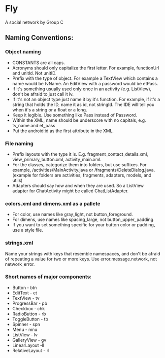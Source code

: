 # Fly
A social network by Group C


## Naming Conventions:

### Object naming
- CONSTANTS are all caps.
- Acronyms should only capitalize the first letter. For example, functionUrl and unitId. Not unitID.
- Prefix with the type of object. For example a TextView which contains a name would be tvName. An EditView with a password would be etPass.
- If it's something usually used only once in an activity (e.g. ListView), don't be afraid to just call it lv.
- If it's not an object type just name it by it's function. For example, if it's a string that holds the ID, name it as id, not stringId. The IDE will tell you when it's a string or a float or a long.
- Keep it legible. Use something like Pass instead of Password.
- Within the XML, name should be underscore with no capitals, e.g. tv_name and et_pass
- Put the android:id as the first attribute in the XML.

### File naming
- Prefix layouts with the type it is. E.g. fragment_contact_details.xml, view_primary_button.xml, activity_main.xml.
- For the classes, categorize them into folders, but use suffixes. For example, /activities/MainActivity.java or /fragments/DeleteDialog.java. (example for folders are activities, fragments, adapters, models, and utils)
- Adapters should say how and when they are used. So a ListView adapter for ChatActivity might be called ChatListAdapter.

### colors.xml and dimens.xml as a pallete
- For color, use names like gray_light, not button_foreground.
- For dimens, use names like spacing_large, not button_upper_padding.
- If you want to set something specific for your button color or padding, use a style file.

### strings.xml
Name your strings with keys that resemble namespaces, and don't be afraid of repeating a value for two or more keys.
Use error.message.network, not network_error.

### Short names of major components:
* Button - btn
* EditText - et
* TextView - tv
* ProgressBar - pb
* Checkbox - chk
* RadioButton - rb
* ToggleButton - tb
* Spinner - spn
* Menu - mnu
* ListView - lv
* GalleryView - gv
* LinearLayout -ll
* RelativeLayout - rl
